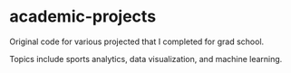 # academic-projects
Original code for various projected that I completed for grad school.

Topics include sports analytics, data visualization, and machine learning.
